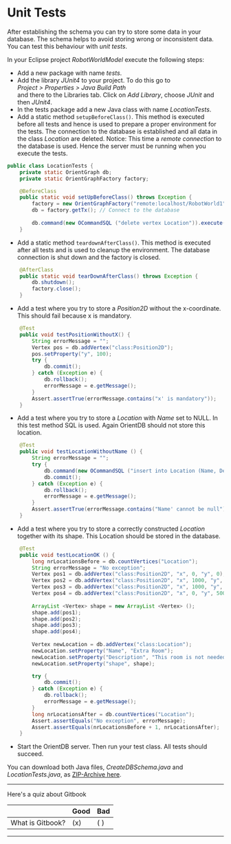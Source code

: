 # Unit Tests
After establishing the schema you can try to store some data in your database. The schema helps to avoid storing wrong or inconsistent data. You can test this behaviour with *unit tests*.

In your Eclipse project *RobotWorldModel* execute the following steps:
* Add a new package with name *tests*.
* Add the library *JUnit4* to your project. To do this go to  
*Project > Properties > Java Build Path*  
and there to the Libraries tab. Click on *Add Library*, choose *JUnit* and then *JUnit4*.
* In the tests package add a new Java class with name *LocationTests*.
* Add a static method ``setupBeforeClass()``. This method is executed before all tests and hence is used to prepare a proper environment for the tests. The connection to the database is established and all data in the class *Location* are deleted. Notice: This time a *remote connection* to the database is used. Hence the server must be running when you execute the tests.

```java
public class LocationTests {
	private static OrientGraph db;
	private static OrientGraphFactory factory;

	@BeforeClass
	public static void setUpBeforeClass() throws Exception {
		factory = new OrientGraphFactory("remote:localhost/RobotWorld1", "admin", "admin"); // The OrientDB server must be running
		db = factory.getTx(); // Connect to the database
		
		db.command(new OCommandSQL ("delete vertex Location")).execute(); // Delete all Location vertices in the database
	}
```

* Add a static method ``teardownAfterClass()``. This method is executed after all tests and is used to cleanup the environment. The database connection is shut down and the factory is closed.

```java
	@AfterClass
	public static void tearDownAfterClass() throws Exception {
		db.shutdown();
		factory.close();
	}

```

* Add a test where you try to store a *Position2D* without the x-coordinate. This should fail because x is mandatory.

```java
	@Test
	public void testPositionWithoutX() {
		String errorMessage = "";
		Vertex pos = db.addVertex("class:Position2D");
		pos.setProperty("y", 100);
		try {
			db.commit();
		} catch (Exception e) {
			db.rollback();
			errorMessage = e.getMessage();
		}
		Assert.assertTrue(errorMessage.contains("x' is mandatory"));
	}
```

* Add a test where you try to store a *Location* with *Name* set to NULL. In this test method SQL is used. Again OrientDB should not store this location.

```java
	@Test
	public void testLocationWithoutName () {
		String errorMessage = "";
		try {
			db.command(new OCommandSQL ("insert into Location (Name, Description) values (NULL, 'A location without name')")).execute();
			db.commit();
		} catch (Exception e) {
			db.rollback();
			errorMessage = e.getMessage();
		}
		Assert.assertTrue(errorMessage.contains("Name' cannot be null"));
	}
```

* Add a test where you try to store a correctly constructed *Location* together with its shape. This Location should be stored in the database.

```java
	@Test
	public void testLocationOK () {
		long nrLocationsBefore = db.countVertices("Location");
		String errorMessage = "No exception";
		Vertex pos1 = db.addVertex("class:Position2D", "x", 0, "y", 0);
		Vertex pos2 = db.addVertex("class:Position2D", "x", 1000, "y", 0);
		Vertex pos3 = db.addVertex("class:Position2D", "x", 1000, "y", 500);
		Vertex pos4 = db.addVertex("class:Position2D", "x", 0, "y", 500);
		
		ArrayList <Vertex> shape = new ArrayList <Vertex> ();
		shape.add(pos1);
		shape.add(pos2);
		shape.add(pos3);
		shape.add(pos4);
		
		Vertex newLocation = db.addVertex("class:Location");
		newLocation.setProperty("Name", "Extra Room");
		newLocation.setProperty("Description", "This room is not needed. It is an extra room.");
		newLocation.setProperty("shape", shape);

		try {
			db.commit();
		} catch (Exception e) {
			db.rollback();
			errorMessage = e.getMessage();
		}
		long nrLocationsAfter = db.countVertices("Location");
		Assert.assertEquals("No exception", errorMessage);
		Assert.assertEquals(nrLocationsBefore + 1, nrLocationsAfter);
	}
```

* Start the OrientDB server. Then run your test class. All tests should succeed.

You can download both Java files, *CreateDBSchema.java* and *LocationTests.java*, as [ZIP-Archive here](RobotWorldModel.zip).

---
Here's a quiz about Gitbook

|                  | Good | Bad |
| ---------------- | ---- | --- |
| What is Gitbook? | (x)  | ( ) |
---


